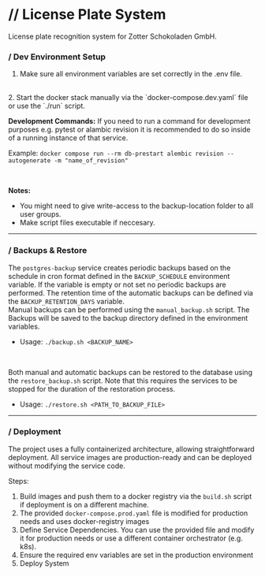 # // License Plate System
License plate recognition system for Zotter Schokoladen GmbH.

### / Dev Environment Setup
1. Make sure all environment variables are set correctly in the .env file.
<br>
2. Start the docker stack manually via the `docker-compose.dev.yaml` file or use the `./run` script.

<br>

**Development Commands:**
If you need to run a command for development purposes e.g. pytest or alambic revision it is recommended to do so inside of a running instance of that service.

Example:
`docker compose run --rm db-prestart alembic revision --autogenerate -m "name_of_revision"`

<br>

**Notes:**
- You might need to give write-access to the backup-location folder to all user groups.
- Make script files executable if neccesary.

---

### / Backups & Restore
The `postgres-backup` service creates periodic backups based on the schedule in cron format defined in the `BACKUP_SCHEDULE` environment variable. If the variable is empty or not set no periodic backups are performed.
The retention time of the automatic backups can be defined via the `BACKUP_RETENTION_DAYS` variable.
<br>
Manual backups can be performed using the `manual_backup.sh` script.
The Backups will be saved to the backup directory defined in the environment variables.
- Usage: `./backup.sh <BACKUP_NAME>`
<br>

Both manual and automatic backups can be restored to the database using the `restore_backup.sh` script.
Note that this requires the services to be stopped for the duration of the restoration process.
- Usage: `./restore.sh <PATH_TO_BACKUP_FILE>`
---

### / Deployment
The project uses a fully containerized architecture, allowing straightforward deployment.
All service images are production-ready and can be deployed without modifying the service code.

Steps:
1. Build images and push them to a docker registry via the `build.sh` script if deployment is on a different machine.
2. The provided `docker-compose.prod.yaml` file is modified for production needs and uses docker-registry images
2. Define Service Dependencies. You can use the provided file and modify it for production needs or use a different container orchestrator (e.g. k8s).
3. Ensure the required env variables are set in the production environment
4. Deploy System